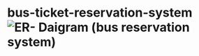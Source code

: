 # bus-ticket-reservation-system![ER- Daigram (bus reservation system)](https://user-images.githubusercontent.com/112959514/229482530-4cd8998b-7856-41e9-a869-dfc1c79c0290.png)
